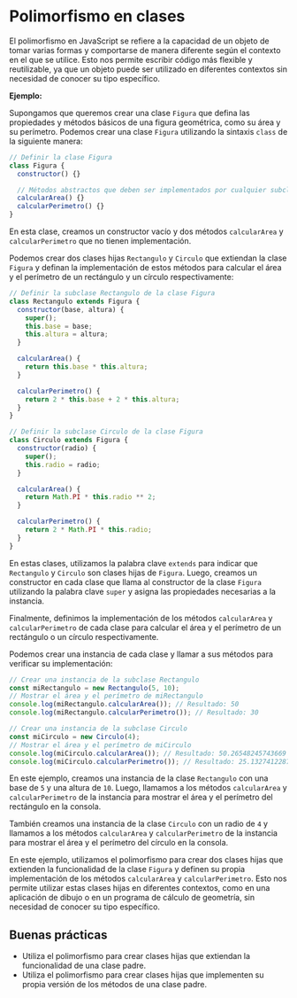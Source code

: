 # Polimorfismo en clases

El polimorfismo en JavaScript se refiere a la capacidad de un objeto de tomar varias formas y comportarse de manera diferente según el contexto en el que se utilice. Esto nos permite escribir código más flexible y reutilizable, ya que un objeto puede ser utilizado en diferentes contextos sin necesidad de conocer su tipo específico.

**Ejemplo:**

Supongamos que queremos crear una clase `Figura` que defina las propiedades y métodos básicos de una figura geométrica, como su área y su perímetro. Podemos crear una clase `Figura` utilizando la sintaxis `class` de la siguiente manera:

```javascript
// Definir la clase Figura
class Figura {
  constructor() {}

  // Métodos abstractos que deben ser implementados por cualquier subclase
  calcularArea() {}
  calcularPerimetro() {}
}
```

En esta clase, creamos un constructor vacío y dos métodos `calcularArea` y `calcularPerimetro` que no tienen implementación.

Podemos crear dos clases hijas `Rectangulo` y `Circulo` que extiendan la clase `Figura` y definan la implementación de estos métodos para calcular el área y el perímetro de un rectángulo y un círculo respectivamente:

```javascript
// Definir la subclase Rectangulo de la clase Figura
class Rectangulo extends Figura {
  constructor(base, altura) {
    super();
    this.base = base;
    this.altura = altura;
  }

  calcularArea() {
    return this.base * this.altura;
  }

  calcularPerimetro() {
    return 2 * this.base + 2 * this.altura;
  }
}

// Definir la subclase Circulo de la clase Figura
class Circulo extends Figura {
  constructor(radio) {
    super();
    this.radio = radio;
  }

  calcularArea() {
    return Math.PI * this.radio ** 2;
  }

  calcularPerimetro() {
    return 2 * Math.PI * this.radio;
  }
}
```

En estas clases, utilizamos la palabra clave `extends` para indicar que `Rectangulo` y `Circulo` son clases hijas de `Figura`. Luego, creamos un constructor en cada clase que llama al constructor de la clase `Figura` utilizando la palabra clave `super` y asigna las propiedades necesarias a la instancia.

Finalmente, definimos la implementación de los métodos `calcularArea` y `calcularPerimetro` de cada clase para calcular el área y el perímetro de un rectángulo o un círculo respectivamente.

Podemos crear una instancia de cada clase y llamar a sus métodos para verificar su implementación:

```javascript
// Crear una instancia de la subclase Rectangulo
const miRectangulo = new Rectangulo(5, 10);
// Mostrar el área y el perímetro de miRectangulo
console.log(miRectangulo.calcularArea()); // Resultado: 50
console.log(miRectangulo.calcularPerimetro()); // Resultado: 30

// Crear una instancia de la subclase Circulo
const miCirculo = new Circulo(4);
// Mostrar el área y el perímetro de miCirculo
console.log(miCirculo.calcularArea()); // Resultado: 50.26548245743669
console.log(miCirculo.calcularPerimetro()); // Resultado: 25.132741228718345
```

En este ejemplo, creamos una instancia de la clase `Rectangulo` con una base de `5` y una altura de `10`. Luego, llamamos a los métodos `calcularArea` y `calcularPerimetro` de la instancia para mostrar el área y el perímetro del rectángulo en la consola.

También creamos una instancia de la clase `Circulo` con un radio de `4` y llamamos a los métodos `calcularArea` y `calcularPerimetro` de la instancia para mostrar el área y el perímetro del círculo en la consola.

En este ejemplo, utilizamos el polimorfismo para crear dos clases hijas que extienden la funcionalidad de la clase `Figura` y definen su propia implementación de los métodos `calcularArea` y `calcularPerimetro`. Esto nos permite utilizar estas clases hijas en diferentes contextos, como en una aplicación de dibujo o en un programa de cálculo de geometría, sin necesidad de conocer su tipo específico.

## Buenas prácticas

- Utiliza el polimorfismo para crear clases hijas que extiendan la funcionalidad de una clase padre.
- Utiliza el polimorfismo para crear clases hijas que implementen su propia versión de los métodos de una clase padre.
